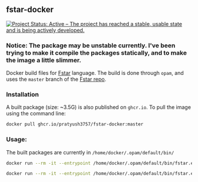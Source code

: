 ## fstar-docker
[![Project Status: Active – The project has reached a stable, usable state and is being actively developed.](https://www.repostatus.org/badges/latest/active.svg)](https://www.repostatus.org/#active)  

### Notice: The package may be unstable currently. I've been trying to make it compile the packages statically, and to make the image a little slimmer.

Docker build files for [Fstar](https://www.fstar-lang.org/) language. The build is done through `opam`, and uses the `master` branch of the [Fstar repo](https://github.com/FStarLang/FStar/tree/master).

### Installation
A built package (size: ~3.5G) is also published on `ghcr.io`.
To pull the image using the command line:
```bash
docker pull ghcr.io/pratyush3757/fstar-docker:master
```

### Usage:
The built packages are currently in `/home/docker/.opam/default/bin/`
```bash
docker run --rm -it --entrypoint /home/docker/.opam/default/bin/fstar.exe ghcr.io/pratyush3757/fstar-docker:master

docker run --rm -it --entrypoint /home/docker/.opam/default/bin/fstar.exe ghcr.io/pratyush3757/fstar-docker:master --version
```
